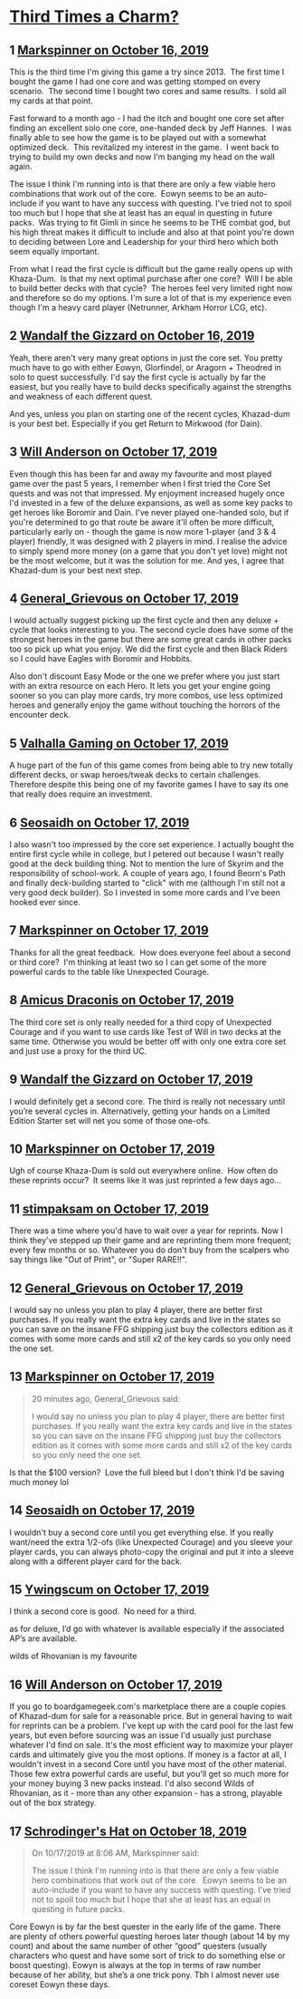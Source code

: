 # [Third Times a Charm?](https://community.fantasyflightgames.com/topic/301201-third-times-a-charm/)

## 1 [Markspinner on October 16, 2019](https://community.fantasyflightgames.com/topic/301201-third-times-a-charm/?do=findComment&comment=3807452)

This is the third time I'm giving this game a try since 2013.  The first time I bought the game I had one core and was getting stomped on every scenario.  The second time I bought two cores and same results.  I sold all my cards at that point.

Fast forward to a month ago - I had the itch and bought one core set after finding an excellent solo one core, one-handed deck by Jeff Hannes.  I was finally able to see how the game is to be played out with a somewhat optimized deck.  This revitalized my interest in the game.  I went back to trying to build my own decks and now I'm banging my head on the wall again.  

The issue I think I'm running into is that there are only a few viable hero combinations that work out of the core.  Eowyn seems to be an auto-include if you want to have any success with questing. I've tried not to spoil too much but I hope that she at least has an equal in questing in future packs.  Was trying to fit Gimli in since he seems to be THE combat god, but his high threat makes it difficult to include and also at that point you're down to deciding between Lore and Leadership for your third hero which both seem equally important.

From what I read the first cycle is difficult but the game really opens up with Khaza-Dum.  Is that my next optimal purchase after one core?  Will I be able to build better decks with that cycle?  The heroes feel very limited right now and therefore so do my options. I'm sure a lot of that is my experience even though I'm a heavy card player (Netrunner, Arkham Horror LCG, etc).

## 2 [Wandalf the Gizzard on October 16, 2019](https://community.fantasyflightgames.com/topic/301201-third-times-a-charm/?do=findComment&comment=3807476)

Yeah, there aren't very many great options in just the core set. You pretty much have to go with either Eowyn, Glorfindel, or Aragorn + Theodred in solo to quest successfully. I'd say the first cycle is actually by far the easiest, but you really have to build decks specifically against the strengths and weakness of each different quest.

And yes, unless you plan on starting one of the recent cycles, Khazad-dum is your best bet. Especially if you get Return to Mirkwood (for Dain).

## 3 [Will Anderson on October 17, 2019](https://community.fantasyflightgames.com/topic/301201-third-times-a-charm/?do=findComment&comment=3807596)

Even though this has been far and away my favourite and most played game over the past 5 years, I remember when I first tried the Core Set quests and was not that impressed. My enjoyment increased hugely once I'd invested in a few of the deluxe expansions, as well as some key packs to get heroes like Boromir and Dain. I've never played one-handed solo, but if you're determined to go that route be aware it'll often be more difficult, particularly early on - though the game is now more 1-player (and 3 & 4 player) friendly, it was designed with 2 players in mind. I realise the advice to simply spend more money (on a game that you don't yet love) might not be the most welcome, but it was the solution for me. And yes, I agree that Khazad-dum is your best next step.

## 4 [General_Grievous on October 17, 2019](https://community.fantasyflightgames.com/topic/301201-third-times-a-charm/?do=findComment&comment=3807741)

I would actually suggest picking up the first cycle and then any deluxe + cycle that looks interesting to you. The second cycle does have some of the strongest heroes in the game but there are some great cards in other packs too so pick up what you enjoy. We did the first cycle and then Black Riders so I could have Eagles with Boromir and Hobbits. 

Also don't discount Easy Mode or the one we prefer where you just start with an extra resource on each Hero. It lets you get your engine going sooner so you can play more cards, try more combos, use less optimized heroes and generally enjoy the game without touching the horrors of the encounter deck.

## 5 [Valhalla Gaming on October 17, 2019](https://community.fantasyflightgames.com/topic/301201-third-times-a-charm/?do=findComment&comment=3807750)

A huge part of the fun of this game comes from being able to try new totally different decks, or swap heroes/tweak decks to certain challenges. Therefore despite this being one of my favorite games I have to say its one that really does require an investment.

## 6 [Seosaidh on October 17, 2019](https://community.fantasyflightgames.com/topic/301201-third-times-a-charm/?do=findComment&comment=3807842)

I also wasn't too impressed by the core set experience. I actually bought the entire first cycle while in college, but I petered out because I wasn't really good at the deck building thing. Not to mention the lure of Skyrim and the responsibility of school-work. A couple of years ago, I found Beorn's Path and finally deck-building started to "click" with me (although I'm still not a very good deck builder). So I invested in some more cards and I've been hooked ever since.

## 7 [Markspinner on October 17, 2019](https://community.fantasyflightgames.com/topic/301201-third-times-a-charm/?do=findComment&comment=3807846)

Thanks for all the great feedback.  How does everyone feel about a second or third core?  I'm thinking at least two so I can get some of the more powerful cards to the table like Unexpected Courage.

## 8 [Amicus Draconis on October 17, 2019](https://community.fantasyflightgames.com/topic/301201-third-times-a-charm/?do=findComment&comment=3807896)

The third core set is only really needed for a third copy of Unexpected Courage and if you want to use cards like Test of Will in two decks at the same time. Otherwise you would be better off with only one extra core set and just use a proxy for the third UC.

## 9 [Wandalf the Gizzard on October 17, 2019](https://community.fantasyflightgames.com/topic/301201-third-times-a-charm/?do=findComment&comment=3807902)

I would definitely get a second core. The third is really not necessary until you’re several cycles in. Alternatively, getting your hands on a Limited Edition Starter set will net you some of those one-ofs.

## 10 [Markspinner on October 17, 2019](https://community.fantasyflightgames.com/topic/301201-third-times-a-charm/?do=findComment&comment=3807915)

Ugh of course Khaza-Dum is sold out everywhere online.  How often do these reprints occur?  It seems like it was just reprinted a few days ago...

## 11 [stimpaksam on October 17, 2019](https://community.fantasyflightgames.com/topic/301201-third-times-a-charm/?do=findComment&comment=3807924)

There was a time where you'd have to wait over a year for reprints. Now I think they've stepped up their game and are reprinting them more frequent; every few months or so. Whatever you do don't buy from the scalpers who say things like "Out of Print", or "Super RARE!!".

## 12 [General_Grievous on October 17, 2019](https://community.fantasyflightgames.com/topic/301201-third-times-a-charm/?do=findComment&comment=3807925)

I would say no unless you plan to play 4 player, there are better first purchases. If you really want the extra key cards and live in the states so you can save on the insane FFG shipping just buy the collectors edition as it comes with some more cards and still x2 of the key cards so you only need the one set.

## 13 [Markspinner on October 17, 2019](https://community.fantasyflightgames.com/topic/301201-third-times-a-charm/?do=findComment&comment=3807935)

> 20 minutes ago, General_Grievous said:
> 
> I would say no unless you plan to play 4 player, there are better first purchases. If you really want the extra key cards and live in the states so you can save on the insane FFG shipping just buy the collectors edition as it comes with some more cards and still x2 of the key cards so you only need the one set.

Is that the $100 version?  Love the full bleed but I don't think I'd be saving much money lol

## 14 [Seosaidh on October 17, 2019](https://community.fantasyflightgames.com/topic/301201-third-times-a-charm/?do=findComment&comment=3808037)

I wouldn't buy a second core until you get everything else. If you really want/need the extra 1/2-ofs (like Unexpected Courage) and you sleeve your player cards, you can always photo-copy the original and put it into a sleeve along with a different player card for the back.

## 15 [Ywingscum on October 17, 2019](https://community.fantasyflightgames.com/topic/301201-third-times-a-charm/?do=findComment&comment=3808041)

I think a second core is good.  No need for a third.

as for deluxe, I’d go with whatever is available especially if the associated AP’s are available.

wilds of Rhovanian is my favourite 

## 16 [Will Anderson on October 17, 2019](https://community.fantasyflightgames.com/topic/301201-third-times-a-charm/?do=findComment&comment=3808195)

If you go to boardgamegeek.com's marketplace there are a couple copies of Khazad-dum for sale for a reasonable price. But in general having to wait for reprints can be a problem. I've kept up with the card pool for the last few years, but even before sourcing was an issue I'd usually just purchase whatever I'd find on sale. It's the most efficient way to maximize your player cards and ultimately give you the most options. If money is a factor at all, I wouldn't invest in a second Core until you have most of the other material. Those few extra powerful cards are useful, but you'll get so much more for your money buying 3 new packs instead. I'd also second Wilds of Rhovanian, as it - more than any other expansion - has a strong, playable out of the box strategy.

## 17 [Schrodinger&#039;s Hat on October 18, 2019](https://community.fantasyflightgames.com/topic/301201-third-times-a-charm/?do=findComment&comment=3808362)

> On 10/17/2019 at 8:06 AM, Markspinner said:
> 
> The issue I think I'm running into is that there are only a few viable hero combinations that work out of the core.  Eowyn seems to be an auto-include if you want to have any success with questing. I've tried not to spoil too much but I hope that she at least has an equal in questing in future packs. 

Core Eowyn is by far the best quester in the early life of the game. There are plenty of others powerful questing heroes later though (about 14 by my count) and about the same number of other “good” questers (usually characters who quest and have some sort of trick to do something else or boost questing). Eowyn is always at the top in terms of raw number because of her ability, but she’s a one trick pony. Tbh I almost never use coreset Eowyn these days.


